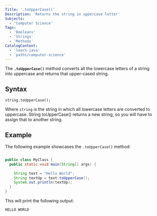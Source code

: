 ```yaml
---
Title: '.toUpperCase()'
Description: 'Returns the string in uppercase letter'
Subjects:
  - 'Computer Science'
Tags:
  - 'Booleans'
  - 'Strings'
  - 'Methods'
CatalogContent:
  - 'learn-java'
  - 'paths/computer-science'
---
```


The **`.toUpperCase()`** method converts all the lowercase letters of a string into uppercase and returns that upper-cased string.

## Syntax

```pseudo
string.toUpperCase();
```
Where `string` is the string in which all lowercase letters are converted to uppercase.
String toUpperCase() returns a new string, so you will have to assign that to another string.

## Example

The following example showcases the `.toUpperCase()` method:

```java

public class MyClass {
  public static void main(String[] args) {
    
    String text = "Hello World";
    String textUp = text.toUpperCase();
    System.out.println(textUp);
  }
}


```

This will print the following output:

```shell
HELLO WORLD
```